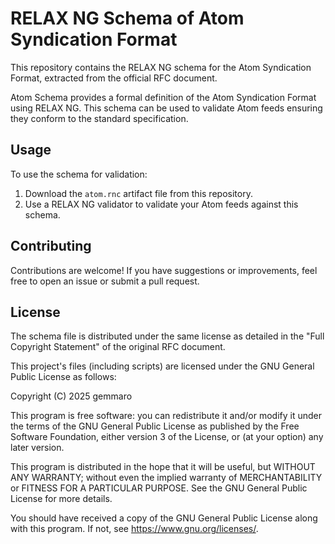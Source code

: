 # RELAX NG Schema of Atom Syndication Format

This repository contains the RELAX NG schema for the Atom Syndication Format,
extracted from the official RFC document.

Atom Schema provides a formal definition of the Atom Syndication Format using
RELAX NG.  This schema can be used to validate Atom feeds ensuring they
conform to the standard specification.

## Usage

To use the schema for validation:

1. Download the `atom.rnc` artifact file from this repository.
2. Use a RELAX NG validator to validate your Atom feeds against this schema.

## Contributing

Contributions are welcome!  If you have suggestions or improvements, feel free
to open an issue or submit a pull request.

## License

The schema file is distributed under the same license as detailed in the "Full
Copyright Statement" of the original RFC document.

This project's files (including scripts) are licensed under the GNU General
Public License as follows:

Copyright (C) 2025  gemmaro

This program is free software: you can redistribute it and/or modify
it under the terms of the GNU General Public License as published by
the Free Software Foundation, either version 3 of the License, or
(at your option) any later version.

This program is distributed in the hope that it will be useful,
but WITHOUT ANY WARRANTY; without even the implied warranty of
MERCHANTABILITY or FITNESS FOR A PARTICULAR PURPOSE.  See the
GNU General Public License for more details.

You should have received a copy of the GNU General Public License
along with this program.  If not, see <https://www.gnu.org/licenses/>.
